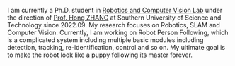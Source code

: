 I am currently a Ph.D. student in [Robotics and Computer Vision Lab](https://robotics-and-computer-vision-lab.github.io/RCV-Lab.github.io/) under the direction of [Prof. Hong ZHANG](https://scholar.google.com/citations?hl=en&user=J7UkpAIAAAAJ&view_op=list_works&sortby=pubdate) at Southern University of Science and Technology since 2022.09. My research focuses on Robotics, SLAM and Computer Vision. Currently, I am working on Robot Person Following, which is a complicated system including multiple basic modules including detection, tracking, re-identification, control and so on. My ultimate goal is to make the robot look like a puppy following its master forever.